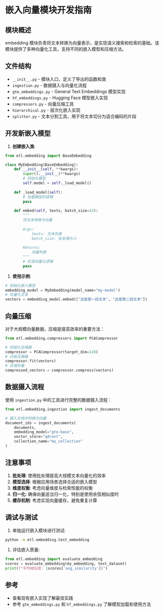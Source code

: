# 嵌入向量模块开发指南

## 模块概述

embedding 模块负责将文本转换为向量表示，是实现语义搜索和检索的基础。该模块提供了多种向量化工具，支持不同的嵌入模型和压缩方法。

## 文件结构

- `__init__.py` - 模块入口，定义了导出的函数和类
- `ingestion.py` - 数据摄入与向量化流程
- `gte_embeddings.py` - General Text Embeddings 模型实现
- `hf_embeddings.py` - Hugging Face 模型嵌入实现
- `compressors.py` - 向量压缩工具
- `hierarchical.py` - 层次化嵌入实现
- `splitter.py` - 文本分割工具，用于将文本切分为适合编码的片段

## 开发新嵌入模型

1. **创建嵌入类**:

```python
from etl.embedding import BaseEmbedding

class MyEmbedding(BaseEmbedding):
    def __init__(self, **kwargs):
        super().__init__(**kwargs)
        # 初始化模型
        self.model = self._load_model()
        
    def _load_model(self):
        # 加载模型的逻辑
        pass
        
    def embed(self, texts, batch_size=32):
        """
        将文本转换为向量
        
        Args:
            texts: 文本列表
            batch_size: 批处理大小
            
        Returns:
            向量列表
        """
        # 实现向量化逻辑
        pass
```

1. **使用示例**:

```python
# 初始化嵌入模型
embedding_model = MyEmbedding(model_name="my-model")
# 向量化文本
vectors = embedding_model.embed(["这是第一段文本", "这是第二段文本"])
```

## 向量压缩

对于大规模向量数据，压缩是提高效率的重要方法：

```python
from etl.embedding.compressors import PCACompressor

# 初始化压缩器
compressor = PCACompressor(target_dim=128)
# 训练压缩器
compressor.fit(vectors)
# 压缩向量
compressed_vectors = compressor.compress(vectors)
```

## 数据摄入流程

使用 `ingestion.py` 中的工具进行完整的数据摄入流程：

```python
from etl.embedding.ingestion import ingest_documents

# 摄入文档并转换为向量
document_ids = ingest_documents(
    documents,
    embedding_model="gte-base",
    vector_store="qdrant",
    collection_name="my_collection"
)
```

## 注意事项

1. **批处理**: 使用批处理提高大规模文本向量化的效率
1. **模型选择**: 根据应用场景选择合适的嵌入模型
1. **维度权衡**: 考虑向量维度与检索性能的权衡
1. **归一化**: 确保向量适当归一化，特别是使用余弦相似度时
1. **缓存机制**: 考虑实现向量缓存，避免重复计算

## 调试与测试

1. 单独运行嵌入模块进行测试:

```bash
python -m etl.embedding.test_embedding
```

1. 评估嵌入质量:

```python
from etl.embedding import evaluate_embedding
scores = evaluate_embedding(my_embedding, test_dataset)
print(f"平均相似度: {scores['avg_similarity']}")
```

## 参考

- 查看现有嵌入实现了解最佳实践
- 参考 `gte_embeddings.py` 和 `hf_embeddings.py` 了解模型加载和使用方法 